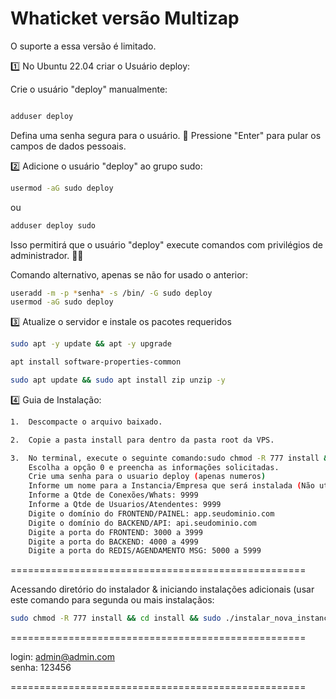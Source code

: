 # Whaticket versão Multizap

O suporte a essa versão é limitado.

1️⃣ No Ubuntu 22.04 criar o Usuário deploy:

Crie o usuário "deploy" manualmente:
```bash

adduser deploy
```

Defina uma senha segura para o usuário. 🔑
Pressione "Enter" para pular os campos de dados pessoais.

2️⃣ Adicione o usuário "deploy" ao grupo sudo:

```bash
usermod -aG sudo deploy
```

ou

```bash
adduser deploy sudo
```

Isso permitirá que o usuário "deploy" execute comandos com privilégios de administrador. 🧑‍🔧

Comando alternativo, apenas se não for usado o anterior:

```bash
useradd -m -p *senha* -s /bin/ -G sudo deploy
usermod -aG sudo deploy
```

3️⃣ Atualize o servidor e instale os pacotes requeridos

```bash
sudo apt -y update && apt -y upgrade
```

```bash
apt install software-properties-common
```

```bash
sudo apt update && sudo apt install zip unzip -y
```

4️⃣ Guia de Instalação:

```bash
1.  Descompacte o arquivo baixado.

2.  Copie a pasta install para dentro da pasta root da VPS.

3.  No terminal, execute o seguinte comando:sudo chmod -R 777 install && cd install && sudo ./instalar_primaria
    Escolha a opção 0 e preencha as informações solicitadas.
    Crie uma senha para o usuario deploy (apenas numeros)
    Informe um nome para a Instancia/Empresa que será instalada (Não utilizar espaços ou caracteres especiais, Utilizar Letras minusculas: nomedasuainstancia
    Informe a Qtde de Conexões/Whats: 9999
    Informe a Qtde de Usuarios/Atendentes: 9999
    Digite o domínio do FRONTEND/PAINEL: app.seudominio.com
    Digite o domínio do BACKEND/API: api.seudominio.com
    Digite a porta do FRONTEND: 3000 a 3999
    Digite a porta do BACKEND: 4000 a 4999
    Digite a porta do REDIS/AGENDAMENTO MSG: 5000 a 5999
```
===================================================

Acessando diretório do instalador & iniciando instalações adicionais (usar este comando para segunda ou mais instalaçãos:

```bash
sudo chmod -R 777 install && cd install && sudo ./instalar_nova_instancia
```

===================================================

login: admin@admin.com </br>
senha: 123456

===================================================
